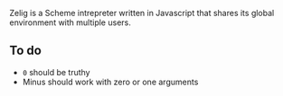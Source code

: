 Zelig is a Scheme intrepreter written in Javascript that shares its global environment with multiple users. 


## To do

- `0` should be truthy
- Minus should work with zero or one arguments
